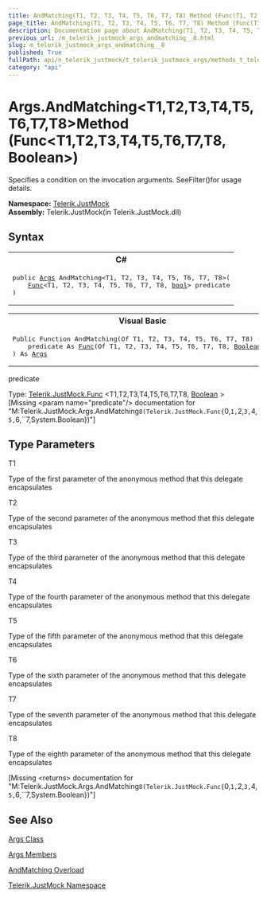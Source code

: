 ```yaml
---
title: AndMatching(T1, T2, T3, T4, T5, T6, T7, T8) Method (Func(T1, T2, T3, T4, T5, T6, T7, T8, Boolean))
page_title: AndMatching(T1, T2, T3, T4, T5, T6, T7, T8) Method (Func(T1, T2, T3, T4, T5, T6, T7, T8, Boolean)) | JustMock Documentation
description: Documentation page about AndMatching(T1, T2, T3, T4, T5, T6, T7, T8) Method (Func(T1, T2, T3, T4, T5, T6, T7, T8, Boolean)).
previous_url: /m_telerik_justmock_args_andmatching__8.html
slug: m_telerik_justmock_args_andmatching__8
published: True
fullPath: api/n_telerik_justmock/t_telerik_justmock_args/methods_t_telerik_justmock_args/overload_telerik_justmock_args_andmatching/m_telerik_justmock_args_andmatching__8
category: "api"
---
```


# Args.AndMatching&lt;T1,T2,T3,T4,T5,T6,T7,T8&gt;Method (Func&lt;T1,T2,T3,T4,T5,T6,T7,T8, Boolean&gt;)



Specifies a condition on the invocation arguments. SeeFilter()for usage details.


 **Namespace:**  [Telerik.JustMock](n_telerik_justmock) <br> **Assembly:** Telerik.JustMock(in Telerik.JustMock.dll)
## Syntax


<div id="syntaxCodeBlocks" class="code"><span codeLanguage="CSharp"><table><tr><th>C#</th></tr><tr><td><pre xml:space="preserve"><span class="keyword">public</span> <a href="T_Telerik_JustMock_Args.html">Args</a> <span class="identifier">AndMatching</span>&lt;T1, T2, T3, T4, T5, T6, T7, T8&gt;(
	<a href="T_Telerik_JustMock_Func_9.html">Func</a>&lt;T1, T2, T3, T4, T5, T6, T7, T8, <a href="https://msdn2.microsoft.com/en-us/library/a28wyd50" target="_blank">bool</a>&gt; <span class="parameter">predicate</span>
)
</pre></td></tr></table></span><span codeLanguage="VisualBasicDeclaration"><table><tr><th>Visual Basic</th></tr><tr><td><pre xml:space="preserve"><span class="keyword">Public</span> <span class="keyword">Function</span> <span class="identifier">AndMatching</span>(<span class="keyword">Of</span> T1, T2, T3, T4, T5, T6, T7, T8) ( _
	<span class="parameter">predicate</span> <span class="keyword">As</span> <a href="T_Telerik_JustMock_Func_9.html">Func</a>(<span class="keyword">Of</span> T1, T2, T3, T4, T5, T6, T7, T8, <a href="https://msdn2.microsoft.com/en-us/library/a28wyd50" target="_blank">Boolean</a>) _
) <span class="keyword">As</span> <a href="T_Telerik_JustMock_Args.html">Args</a></pre></td></tr></table></span></div>



predicate<br>


Type: [Telerik.JustMock.Func](t_telerik_justmock_func_9) &lt;T1,T2,T3,T4,T5,T6,T7,T8, [Boolean](a28wyd50) &gt;<br>
[Missing &lt;param name="predicate"/&gt; documentation for "M:Telerik.JustMock.Args.AndMatching``8(Telerik.JustMock.Func{``0,``1,``2,``3,``4,``5,``6,``7,System.Boolean})"]




## Type Parameters




T1<br>


Type of the first parameter of the anonymous method that this delegate encapsulates

T2<br>


Type of the second parameter of the anonymous method that this delegate encapsulates

T3<br>


Type of the third parameter of the anonymous method that this delegate encapsulates

T4<br>


Type of the fourth parameter of the anonymous method that this delegate encapsulates

T5<br>


Type of the fifth parameter of the anonymous method that this delegate encapsulates

T6<br>


Type of the sixth parameter of the anonymous method that this delegate encapsulates

T7<br>


Type of the seventh parameter of the anonymous method that this delegate encapsulates

T8<br>


Type of the eighth parameter of the anonymous method that this delegate encapsulates



[Missing &lt;returns&gt; documentation for "M:Telerik.JustMock.Args.AndMatching``8(Telerik.JustMock.Func{``0,``1,``2,``3,``4,``5,``6,``7,System.Boolean})"]


## See Also



 [Args Class](t_telerik_justmock_args) 

 [Args Members](allmembers_t_telerik_justmock_args) 

 [AndMatching Overload](overload_telerik_justmock_args_andmatching) 

 [Telerik.JustMock Namespace](n_telerik_justmock) 



